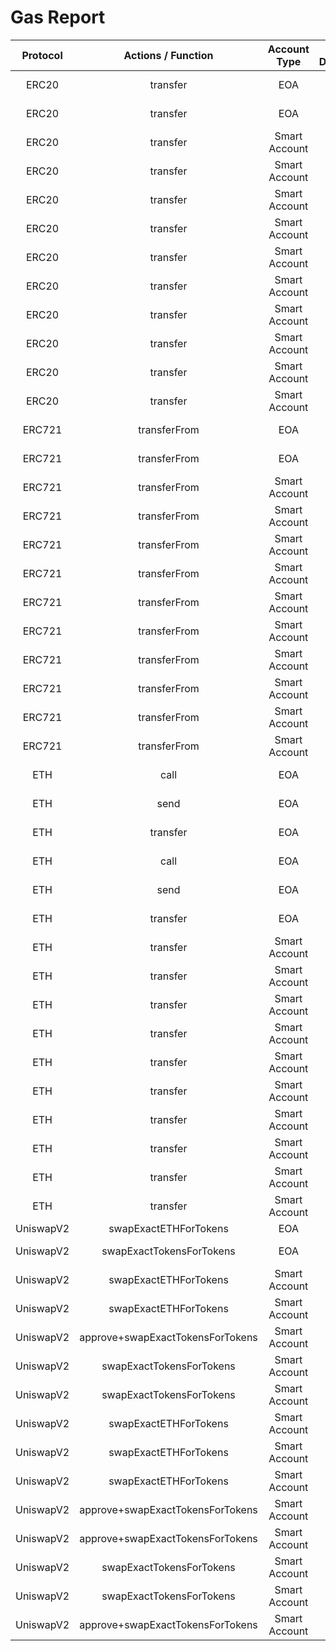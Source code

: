 # Gas Report
| **Protocol** | **Actions / Function** | **Account Type** | **Is Deployed** | **With Paymaster?** | **Receiver Access** | **Gas Used** | **Full Log** |
|:------------:|:---------------------:|:----------------:|:--------------:|:-------------------:|:-------------------:|:------------:|:-------------:|
|   ERC20 | transfer | EOA | False | False | 🔥 WarmAccess | 25221 | ERC20::transfer::EOA::Simple::WarmAccess: 25221 |
|   ERC20 | transfer | EOA | False | False | 🧊 ColdAccess | 49921 | ERC20::transfer::EOA::Simple::ColdAccess: 49921 |
|   ERC20 | transfer | Smart Account | True | False | 🔥 WarmAccess | 74855 | ERC20::transfer::Nexus::Deployed::WarmAccess: 74855 |
|   ERC20 | transfer | Smart Account | True | True | 🔥 WarmAccess | 91351 | ERC20::transfer::Nexus::WithPaymaster::WarmAccess: 91351 |
|   ERC20 | transfer | Smart Account | True | False | 🧊 ColdAccess | 94755 | ERC20::transfer::Nexus::Deployed::ColdAccess: 94755 |
|   ERC20 | transfer | Smart Account | True | True | 🧊 ColdAccess | 111250 | ERC20::transfer::Nexus::WithPaymaster::ColdAccess: 111250 |
|   ERC20 | transfer | Smart Account | False | False | 🔥 WarmAccess | 347244 | ERC20::transfer::Setup And Call::Using Pre-Funded Ether::WarmAccess: 347244 |
|   ERC20 | transfer | Smart Account | False | False | 🔥 WarmAccess | 299140 | ERC20::transfer::Setup And Call::UsingDeposit::WarmAccess: 299140 |
|   ERC20 | transfer | Smart Account | False | True | 🔥 WarmAccess | 315950 | ERC20::transfer::Setup And Call::WithPaymaster::WarmAccess: 315950 |
|   ERC20 | transfer | Smart Account | False | False | 🧊 ColdAccess | 367144 | ERC20::transfer::Setup And Call::Using Pre-Funded Ether::ColdAccess: 367144 |
|   ERC20 | transfer | Smart Account | False | False | 🧊 ColdAccess | 319039 | ERC20::transfer::Setup And Call::UsingDeposit::ColdAccess: 319039 |
|   ERC20 | transfer | Smart Account | False | True | 🧊 ColdAccess | 335849 | ERC20::transfer::Setup And Call::WithPaymaster::ColdAccess: 335849 |
|   ERC721 | transferFrom | EOA | False | False | 🔥 WarmAccess | 28583 | ERC721::transferFrom::EOA::Simple::WarmAccess: 28583 |
|   ERC721 | transferFrom | EOA | False | False | 🧊 ColdAccess | 48483 | ERC721::transferFrom::EOA::Simple::ColdAccess: 48483 |
|   ERC721 | transferFrom | Smart Account | True | False | 🔥 WarmAccess | 78342 | ERC721::transferFrom::Nexus::Deployed::WarmAccess: 78342 |
|   ERC721 | transferFrom | Smart Account | True | True | 🔥 WarmAccess | 94865 | ERC721::transferFrom::Nexus::WithPaymaster::WarmAccess: 94865 |
|   ERC721 | transferFrom | Smart Account | True | False | 🧊 ColdAccess | 98242 | ERC721::transferFrom::Nexus::Deployed::ColdAccess: 98242 |
|   ERC721 | transferFrom | Smart Account | True | True | 🧊 ColdAccess | 114765 | ERC721::transferFrom::Nexus::WithPaymaster::ColdAccess: 114765 |
|   ERC721 | transferFrom | Smart Account | False | False | 🔥 WarmAccess | 345947 | ERC721::transferFrom::Setup And Call::Using Pre-Funded Ether::WarmAccess: 345947 |
|   ERC721 | transferFrom | Smart Account | False | False | 🔥 WarmAccess | 297843 | ERC721::transferFrom::Setup And Call::UsingDeposit::WarmAccess: 297843 |
|   ERC721 | transferFrom | Smart Account | False | True | 🔥 WarmAccess | 314652 | ERC721::transferFrom::Setup And Call::WithPaymaster::WarmAccess: 314652 |
|   ERC721 | transferFrom | Smart Account | False | False | 🧊 ColdAccess | 365847 | ERC721::transferFrom::Setup And Call::Using Pre-Funded Ether::ColdAccess: 365847 |
|   ERC721 | transferFrom | Smart Account | False | False | 🧊 ColdAccess | 317743 | ERC721::transferFrom::Setup And Call::UsingDeposit::ColdAccess: 317743 |
|   ERC721 | transferFrom | Smart Account | False | True | 🧊 ColdAccess | 334552 | ERC721::transferFrom::Setup And Call::WithPaymaster::ColdAccess: 334552 |
|   ETH | call | EOA | False | False | 🔥 WarmAccess | 28201 | ETH::call::EOA::Simple::WarmAccess: 28201 |
|   ETH | send | EOA | False | False | 🔥 WarmAccess | 28201 | ETH::send::EOA::Simple::WarmAccess: 28201 |
|   ETH | transfer | EOA | False | False | 🔥 WarmAccess | 28073 | ETH::transfer::EOA::Simple::WarmAccess: 28073 |
|   ETH | call | EOA | False | False | 🧊 ColdAccess | 53201 | ETH::call::EOA::Simple::ColdAccess: 53201 |
|   ETH | send | EOA | False | False | 🧊 ColdAccess | 53201 | ETH::send::EOA::Simple::ColdAccess: 53201 |
|   ETH | transfer | EOA | False | False | 🧊 ColdAccess | 53073 | ETH::transfer::EOA::Simple::ColdAccess: 53073 |
|   ETH | transfer | Smart Account | True | False | 🔥 WarmAccess | 77604 | ETH::transfer::Nexus::Deployed::WarmAccess: 77604 |
|   ETH | transfer | Smart Account | True | True | 🔥 WarmAccess | 94089 | ETH::transfer::Nexus::WithPaymaster::WarmAccess: 94089 |
|   ETH | transfer | Smart Account | True | False | 🧊 ColdAccess | 102604 | ETH::transfer::Nexus::Deployed::ColdAccess: 102604 |
|   ETH | transfer | Smart Account | True | True | 🧊 ColdAccess | 119089 | ETH::transfer::Nexus::WithPaymaster::ColdAccess: 119089 |
|   ETH | transfer | Smart Account | False | False | 🔥 WarmAccess | 345181 | ETH::transfer::Setup And Call::Using Pre-Funded Ether::WarmAccess: 345181 |
|   ETH | transfer | Smart Account | False | False | 🔥 WarmAccess | 297076 | ETH::transfer::Setup And Call::UsingDeposit::WarmAccess: 297076 |
|   ETH | transfer | Smart Account | False | True | 🔥 WarmAccess | 313864 | ETH::transfer::Setup And Call::WithPaymaster::WarmAccess: 313864 |
|   ETH | transfer | Smart Account | False | False | 🧊 ColdAccess | 370181 | ETH::transfer::Setup And Call::Using Pre-Funded Ether::ColdAccess: 370181 |
|   ETH | transfer | Smart Account | False | False | 🧊 ColdAccess | 322076 | ETH::transfer::Setup And Call::UsingDeposit::ColdAccess: 322076 |
|   ETH | transfer | Smart Account | False | True | 🧊 ColdAccess | 338864 | ETH::transfer::Setup And Call::WithPaymaster::ColdAccess: 338864 |
|   UniswapV2 | swapExactETHForTokens | EOA | False | False | N/A | 149263 | UniswapV2::swapExactETHForTokens::EOA::ETHtoUSDC::N/A: 149263 |
|   UniswapV2 | swapExactTokensForTokens | EOA | False | False | N/A | 118252 | UniswapV2::swapExactTokensForTokens::EOA::WETHtoUSDC::N/A: 118252 |
|   UniswapV2 | swapExactETHForTokens | Smart Account | True | False | N/A | 199230 | UniswapV2::swapExactETHForTokens::Nexus::Deployed::N/A: 199230 |
|   UniswapV2 | swapExactETHForTokens | Smart Account | True | True | N/A | 215793 | UniswapV2::swapExactETHForTokens::Nexus::WithPaymaster::N/A: 215793 |
|   UniswapV2 | approve+swapExactTokensForTokens | Smart Account | True | False | N/A | 200205 | UniswapV2::approve+swapExactTokensForTokens::Nexus::Deployed::N/A: 200205 |
|   UniswapV2 | swapExactTokensForTokens | Smart Account | True | False | N/A | 168209 | UniswapV2::swapExactTokensForTokens::Nexus::Deployed::N/A: 168209 |
|   UniswapV2 | swapExactTokensForTokens | Smart Account | True | True | N/A | 184784 | UniswapV2::swapExactTokensForTokens::Nexus::WithPaymaster::N/A: 184784 |
|   UniswapV2 | swapExactETHForTokens | Smart Account | False | False | N/A | 418733 | UniswapV2::swapExactETHForTokens::Setup And Call::UsingDeposit::N/A: 418733 |
|   UniswapV2 | swapExactETHForTokens | Smart Account | False | True | N/A | 435614 | UniswapV2::swapExactETHForTokens::Setup And Call::WithPaymaster::N/A: 435614 |
|   UniswapV2 | swapExactETHForTokens | Smart Account | False | False | N/A | 466838 | UniswapV2::swapExactETHForTokens::Setup And Call::Using Pre-Funded Ether::N/A: 466838 |
|   UniswapV2 | approve+swapExactTokensForTokens | Smart Account | False | False | N/A | 419709 | UniswapV2::approve+swapExactTokensForTokens::Setup And Call::UsingDeposit::N/A: 419709 |
|   UniswapV2 | approve+swapExactTokensForTokens | Smart Account | False | True | N/A | 436780 | UniswapV2::approve+swapExactTokensForTokens::Setup And Call::WithPaymaster::N/A: 436780 |
|   UniswapV2 | swapExactTokensForTokens | Smart Account | False | False | N/A | 387700 | UniswapV2::swapExactTokensForTokens::Setup And Call::UsingDeposit::N/A: 387700 |
|   UniswapV2 | swapExactTokensForTokens | Smart Account | False | True | N/A | 404582 | UniswapV2::swapExactTokensForTokens::Setup And Call::WithPaymaster::N/A: 404582 |
|   UniswapV2 | approve+swapExactTokensForTokens | Smart Account | False | False | N/A | 467815 | UniswapV2::approve+swapExactTokensForTokens::Setup And Call::Using Pre-Funded Ether::N/A: 467815 |
